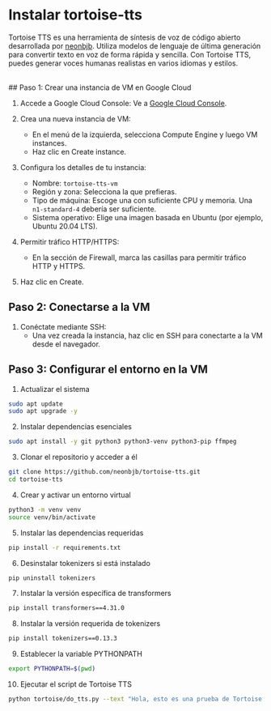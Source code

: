# Instalar tortoise-tts

Tortoise TTS es una herramienta de síntesis de voz de código abierto desarrollada por [neonbjb](https://github.com/neonbjb). Utiliza modelos de lenguaje de última generación para convertir texto en voz de forma rápida y sencilla. Con Tortoise TTS, puedes generar voces humanas realistas en varios idiomas y estilos.

<br>
## Paso 1: Crear una instancia de VM en Google Cloud

1. Accede a Google Cloud Console: Ve a [Google Cloud Console](https://console.cloud.google.com/).

2. Crea una nueva instancia de VM:

   - En el menú de la izquierda, selecciona Compute Engine y luego VM instances.
   - Haz clic en Create instance.

3. Configura los detalles de tu instancia:

   - Nombre: `tortoise-tts-vm`
   - Región y zona: Selecciona la que prefieras.
   - Tipo de máquina: Escoge una con suficiente CPU y memoria. Una `n1-standard-4` debería ser suficiente.
   - Sistema operativo: Elige una imagen basada en Ubuntu (por ejemplo, Ubuntu 20.04 LTS).

4. Permitir tráfico HTTP/HTTPS:

   - En la sección de Firewall, marca las casillas para permitir tráfico HTTP y HTTPS.

5. Haz clic en Create.

## Paso 2: Conectarse a la VM

1. Conéctate mediante SSH:
   - Una vez creada la instancia, haz clic en SSH para conectarte a la VM desde el navegador.

## Paso 3: Configurar el entorno en la VM

1. Actualizar el sistema

```bash
sudo apt update
sudo apt upgrade -y
```

2. Instalar dependencias esenciales

```bash
sudo apt install -y git python3 python3-venv python3-pip ffmpeg
```

3. Clonar el repositorio y acceder a él

```bash
git clone https://github.com/neonbjb/tortoise-tts.git
cd tortoise-tts
```

4. Crear y activar un entorno virtual

```bash
python3 -m venv venv
source venv/bin/activate
```

5. Instalar las dependencias requeridas

```bash
pip install -r requirements.txt
```

6. Desinstalar tokenizers si está instalado

```bash
pip uninstall tokenizers
```

7. Instalar la versión específica de transformers

```bash
pip install transformers==4.31.0
```

8. Instalar la versión requerida de tokenizers

```bash
pip install tokenizers==0.13.3
```

9. Establecer la variable PYTHONPATH

```bash
export PYTHONPATH=$(pwd)
```

10. Ejecutar el script de Tortoise TTS

```bash
python tortoise/do_tts.py --text "Hola, esto es una prueba de Tortoise TTS." --voice "random" --preset "fast"
```
